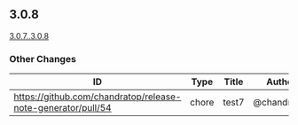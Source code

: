 <!-- Release notes generated using automated workflow -->

## 3.0.8
[3.0.7..3.0.8](https://github.com/chandratop/release-note-generation-demo/compare/3.0.7..3.0.8)
<!--- feat body end -->
<!--- break body end -->
<!--- sop body end -->

</details>
<!--- other header start -->

### Other Changes
<!--- other header end -->
<!--- other body start -->
| ID | Type | Title | Author | JIRA |
| -------------- | -------------- | -------------- | -------------- | -------------- |
| https://github.com/chandratop/release-note-generator/pull/54 | chore | test7 | @chandratop | N/A |
<!--- other body end -->
